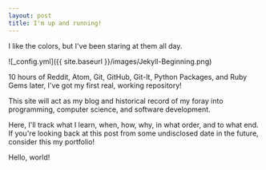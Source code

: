 ```yaml
---
layout: post
title: I'm up and running!
---
```


I like the colors, but I've been staring at them all day.

![_config.yml]({{ site.baseurl }}/images/Jekyll-Beginning.png)

10 hours of Reddit,  Atom, Git, GitHub, Git-It, Python Packages, and Ruby Gems later, I've got my first real, working repository!

This site will act as my blog and historical record of my foray into programming, computer science, and software development.

Here, I'll track what I learn, when, how, why, in what order, and to what end. If you're looking back at this post from some undisclosed date in the future, consider this my portfolio!

Hello, world!
